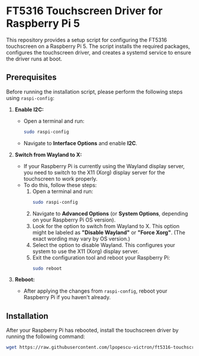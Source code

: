 # FT5316 Touchscreen Driver for Raspberry Pi 5

This repository provides a setup script for configuring the FT5316 touchscreen on a Raspberry Pi 5. The script installs the required packages, configures the touchscreen driver, and creates a systemd service to ensure the driver runs at boot.

## Prerequisites

Before running the installation script, please perform the following steps using `raspi-config`:

1. **Enable I2C:**
   - Open a terminal and run:
     ```bash
     sudo raspi-config
     ```
   - Navigate to **Interface Options** and enable **I2C**.

2. **Switch from Wayland to X:**
   - If your Raspberry Pi is currently using the Wayland display server, you need to switch to the X11 (Xorg) display server for the touchscreen to work properly.
   - To do this, follow these steps:
     1. Open a terminal and run:
        ```bash
        sudo raspi-config
        ```
     2. Navigate to **Advanced Options** (or **System Options**, depending on your Raspberry Pi OS version).
     3. Look for the option to switch from Wayland to X. This option might be labeled as **"Disable Wayland"** or **"Force Xorg"**. (The exact wording may vary by OS version.)
     4. Select the option to disable Wayland. This configures your system to use the X11 (Xorg) display server.
     5. Exit the configuration tool and reboot your Raspberry Pi:
        ```bash
        sudo reboot
        ```

3. **Reboot:**
   - After applying the changes from `raspi-config`, reboot your Raspberry Pi if you haven't already.

## Installation

After your Raspberry Pi has rebooted, install the touchscreen driver by running the following command:

```bash
wget https://raw.githubusercontent.com/lpopescu-victron/ft5316-touchscreen/main/setup_touchscreen.sh && chmod +x setup_touchscreen.sh && ./setup_touchscreen.sh
